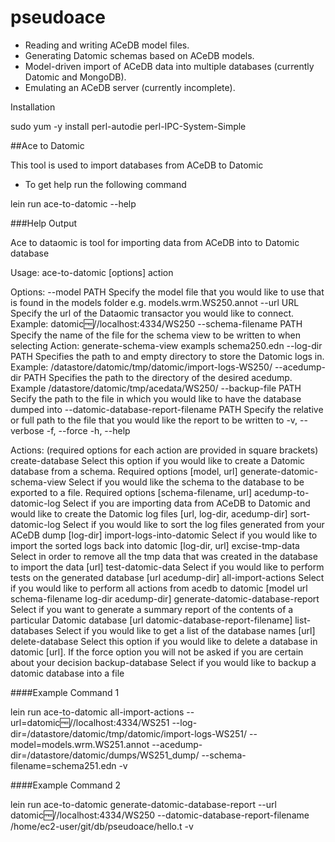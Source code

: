 # pseudoace



- Reading and writing ACeDB model files.
- Generating Datomic schemas based on ACeDB models.
- Model-driven import of ACeDB data into multiple databases (currently Datomic and MongoDB).
- Emulating an ACeDB server (currently incomplete).

Installation

sudo yum -y install perl-autodie perl-IPC-System-Simple


##Ace to Datomic

This tool is used to import databases from ACeDB to Datomic


   - To get help run the following command

lein run ace-to-datomic --help

###Help Output

Ace to dataomic is tool for importing data from ACeDB into to Datomic database

Usage: ace-to-datomic [options] action

Options:
      --model PATH                             Specify the model file that you would like to use that is found in the models folder e.g. models.wrm.WS250.annot
      --url URL                                Specify the url of the Dataomic transactor you would like to connect. Example: datomic:free://localhost:4334/WS250
      --schema-filename PATH                   Specify the name of the file for the schema view to be written to when selecting Action: generate-schema-view exampls schema250.edn
      --log-dir PATH                           Specifies the path to and empty directory to store the Datomic logs in. Example: /datastore/datomic/tmp/datomic/import-logs-WS250/
      --acedump-dir PATH                       Specifies the path to the directory of the desired acedump. Example /datastore/datomic/tmp/acedata/WS250/
      --backup-file PATH                       Secify the path to the file in which you would like to have the database dumped into
      --datomic-database-report-filename PATH  Specify the relative or full path to the file that you would like the report to be written to
  -v, --verbose
  -f, --force
  -h, --help

Actions: (required options for each action are provided in square brackets)
  create-database                      Select this option if you would like to create a Datomic database from a schema. Required options [model, url]
  generate-datomic-schema-view         Select if you would like the schema to the database to be exported to a file. Required options [schema-filename, url]
  acedump-to-datomic-log               Select if you are importing data from ACeDB to Datomic and would like to create the Datomic log files [url, log-dir, acedump-dir]
  sort-datomic-log                     Select if you would like to sort the log files generated from your ACeDB dump [log-dir]
  import-logs-into-datomic             Select if you would like to import the sorted logs back into datomic [log-dir, url]
  excise-tmp-data                      Select in order to remove all the tmp data that was created in the database to import the data [url]
  test-datomic-data                    Select if you would like to perform tests on the generated database [url acedump-dir]
  all-import-actions                   Select if you would like to perform all actions from acedb to datomic [model url schema-filename log-dir acedump-dir]
  generate-datomic-database-report     Select if you want to generate a summary report of the contents of a particular Datomic database [url datomic-database-report-filename]
  list-databases                       Select if you would like to get a list of the database names [url]
  delete-database                      Select this option if you would like to delete a database in datomic [url]. If the force option you will not be asked if you are certain about your decision
  backup-database                      Select if you would like to backup a datomic database into a file

####Example Command 1

lein run ace-to-datomic all-import-actions --url=datomic:free://localhost:4334/WS251 --log-dir=/datastore/datomic/tmp/datomic/import-logs-WS251/ --model=models.wrm.WS251.annot --acedump-dir=/datastore/datomic/dumps/WS251_dump/ --schema-filename=schema251.edn -v

####Example Command 2

lein run ace-to-datomic generate-datomic-database-report --url datomic:free://localhost:4334/WS250 --datomic-database-report-filename /home/ec2-user/git/db/pseudoace/hello.t -v




